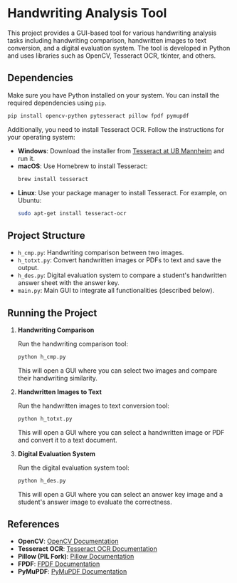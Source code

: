 # Handwriting Analysis Tool

This project provides a GUI-based tool for various handwriting analysis tasks including handwriting comparison, handwritten images to text conversion, and a digital evaluation system. The tool is developed in Python and uses libraries such as OpenCV, Tesseract OCR, tkinter, and others.

## Dependencies

Make sure you have Python installed on your system. You can install the required dependencies using `pip`.

```bash
pip install opencv-python pytesseract pillow fpdf pymupdf
```

Additionally, you need to install Tesseract OCR. Follow the instructions for your operating system:

- **Windows**: Download the installer from [Tesseract at UB Mannheim](https://github.com/UB-Mannheim/tesseract/wiki) and run it.
- **macOS**: Use Homebrew to install Tesseract:
  ```bash
  brew install tesseract
  ```
- **Linux**: Use your package manager to install Tesseract. For example, on Ubuntu:
  ```bash
  sudo apt-get install tesseract-ocr
  ```

## Project Structure

- `h_cmp.py`: Handwriting comparison between two images.
- `h_totxt.py`: Convert handwritten images or PDFs to text and save the output.
- `h_des.py`: Digital evaluation system to compare a student's handwritten answer sheet with the answer key.
- `main.py`: Main GUI to integrate all functionalities (described below).

## Running the Project

1. **Handwriting Comparison**

   Run the handwriting comparison tool:

   ```bash
   python h_cmp.py
   ```

   This will open a GUI where you can select two images and compare their handwriting similarity.

2. **Handwritten Images to Text**

   Run the handwritten images to text conversion tool:

   ```bash
   python h_totxt.py
   ```

   This will open a GUI where you can select a handwritten image or PDF and convert it to a text document.

3. **Digital Evaluation System**

   Run the digital evaluation system tool:

   ```bash
   python h_des.py
   ```

   This will open a GUI where you can select an answer key image and a student's answer image to evaluate the correctness.

## References

- **OpenCV**: [OpenCV Documentation](https://docs.opencv.org/)
- **Tesseract OCR**: [Tesseract OCR Documentation](https://github.com/tesseract-ocr/tesseract)
- **Pillow (PIL Fork)**: [Pillow Documentation](https://pillow.readthedocs.io/)
- **FPDF**: [FPDF Documentation](http://www.fpdf.org/)
- **PyMuPDF**: [PyMuPDF Documentation](https://pymupdf.readthedocs.io/)

